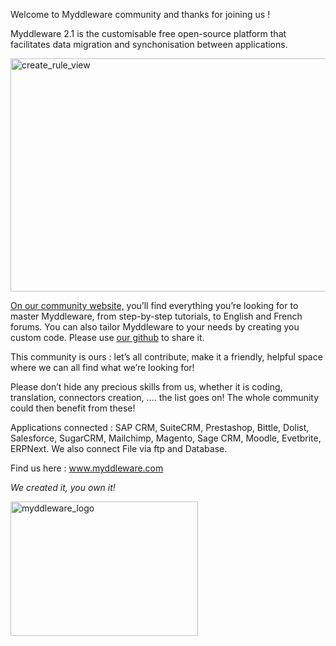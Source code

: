 Welcome to Myddleware community and thanks for joining us !

Myddleware 2.1 is the customisable free open-source platform that facilitates data migration and synchonisation between applications.

<img class="alignnone size-large wp-image-447" src="http://community.myddleware.com/wp-content/uploads/2016/11/create_rule_view-1024x596.png" alt="create_rule_view" width="640" height="373" />

<a href="http://community.myddleware.com/" target="_blank">On our community website,</a> you’ll find everything you’re looking for to master Myddleware, from step-by-step tutorials, to English and French forums. You can also tailor Myddleware to your needs by creating you custom code. Please use <a href="https://github.com/Myddleware" target="_blank">our github</a> to share it.

This community is ours : let’s all contribute, make it a friendly, helpful space where we can all find what we’re looking for!

Please don’t hide any precious skills from us, whether it is coding, translation, connectors creation, .... the list goes on! The whole community could then benefit from these!

Applications connected : SAP CRM, SuiteCRM, Prestashop, Bittle, Dolist, Salesforce, SugarCRM, Mailchimp, Magento, Sage CRM, Moodle, Evetbrite, ERPNext.  We also connect File via ftp and Database.

Find us here : <a href="http://www.myddleware.com">www.myddleware.com</a>

<em>We created it, you own it!</em>

<img class="alignnone size-medium wp-image-161" src="http://community.myddleware.com/wp-content/uploads/2016/09/myddleware_logo-300x215.jpg" alt="myddleware_logo" width="300" height="215" />
